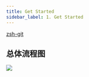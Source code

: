 ```yaml
---
title: Get Started
sidebar_label: 1. Get Started
---
```


[zsh-git](https://github.com/ohmyzsh/ohmyzsh/tree/master/plugins/git/)

## 总体流程图

<Img src='https://cosmos-x.oss-cn-hangzhou.aliyuncs.com/k0xUKZ.jpg' />

